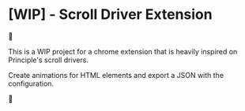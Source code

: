 # [WIP] - Scroll Driver Extension

🚧

This is a WIP project for a chrome extension that is heavily inspired on Principle's scroll drivers.

Create animations for HTML elements and export a JSON with the configuration.

🚧‍
